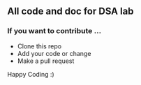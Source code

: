 ## All code and doc for DSA lab 

### If you want to contribute ...
* Clone this repo
* Add your code or change 
* Make a pull request 

Happy Coding :)
